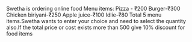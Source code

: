 Swetha is ordering online food 
Menu items:
Pizza - ₹200
Burger-₹300
Chicken biriyani-₹250
Apple juice-₹100
Idlie-₹80
Total 5 menu items.Swetha wants to enter your choice and need to select the quantity also.If the total price or cost exists more than 500 give 10% discount for food items
